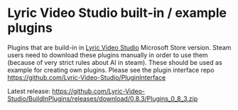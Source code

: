 # Lyric Video Studio built-in / example plugins
Plugins that are build-in in [Lyric Video Studio](https://lyricvideo.studio/) Microsoft Store version. Steam users need to download these plugins manually in order to use them (because of very strict rules about AI in steam). These should be used as example for creating own plugins. Please see the plugin interface repo https://github.com/Lyric-Video-Studio/PluginInterface

Latest release: https://github.com/Lyric-Video-Studio/BuildInPlugins/releases/download/0.8.3/Plugins_0_8_3.zip

